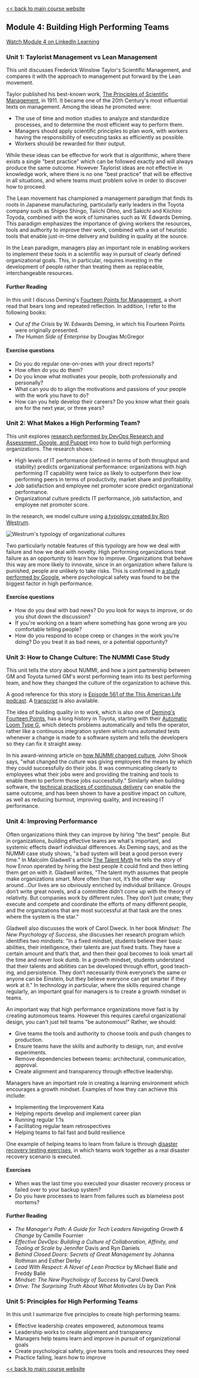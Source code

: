 [<< back to main course website](index.html)

## Module 4: Building High Performing Teams

[Watch Module 4 on LinkedIn Learning](https://www.linkedin.com/learning/lean-technology-strategy-building-high-performing-teams)

### Unit 1: Taylorist Management vs Lean Management

This unit discusses Frederick Winslow Taylor's Scientific Management, and compares it with the approach to management put forward by the Lean movement.

Taylor published his best-known work, [The Principles of Scientific Management](https://www.gutenberg.org/ebooks/6435), in 1911. It became one of the 20th Century's most influential texts on management. Among the ideas he promoted were:

* The use of time and motion studies to analyze and standardize processes, and to determine the most efficient way to perform them.
* Managers should apply scientific principles to plan work, with workers having the responsibility of executing tasks as efficiently as possible.
* Workers should be rewarded for their output.

While these ideas can be effective for work that is _algorithmic_, where there exists a single "best practice" which can be followed exactly and will always produce the same outcome. However Taylorist ideas are not effective in knowledge work, where there is no one "best practice" that will be effective in all situations, and where teams must problem solve in order to discover how to proceed.

The Lean movement has championed a management paradigm that finds its roots in Japanese manufacturing, particularly early leaders in the Toyota company such as Shigeo Shingo, Taiichi Ohno, and Sakichi and Kiichiro Toyoda, combined with the work of luminaries such as W. Edwards Deming. This paradigm emphasizes the importance of giving workers the resources, tools and authority to improve their work, combined with a set of heuristic tools that enable just-in-time delivery and building in quality at the source.

In the Lean paradigm, managers play an important role in enabling workers to implement these tools in a scientific way in pursuit of clearly defined organizational goals. This, in particular, requires investing in the development of people rather than treating them as replaceable, interchangeable resources.

#### Further Reading

In this unit I discuss Deming's [Fourteen Points for Management](https://blog.deming.org/2013/04/demings-14-points-for-management/), a short read that bears long and repeated reflection. In addition, I refer to the following books:

* _Out of the Crisis_ by W. Edwards Deming, in which his Fourteen Points were originally presented.
* _The Human Side of Enterprise_ by Douglas McGregor

#### Exercise questions

* Do you do regular one-on-ones with your direct reports?
* How often do you do them?
* Do you know what motivates your people, both professionally and personally?
* What can you do to align the motivations and passions of your people with the work you have to do?
* How can you help develop their careers? Do you know what their goals are for the next year, or three years?

### Unit 2: What Makes a High Performing Team?

This unit explores [research performed by DevOps Research and Assessment, Google, and Puppet](https://www.devops-research.com/research.html) into how to build high performing organizations. The research shows:

* High levels of IT performance (defined in terms of both throughput and stability) predicts organizational performance: organizations with high performing IT capability were twice as likely to outperform their low performing peers in terms of productivity, market share and profitability.
* Job satisfaction and employee net promoter score predict organizational performance.
* Organizational culture predicts IT performance, job satisfaction, and employee net promoter score.

In the research, we model culture using [a typology created by Ron Westrum](http://bmj.co/1BRGh5q).

![Westrum's typology of organizational cultures](assets/images/module4_unit2_westrum.png)

Two particularly notable features of this typology are how we deal with failure and how we deal with novelty. High performing organizations treat failure as an opportunity to learn how to improve. Organizations that behave this way are more likely to innovate, since in an organization where failure is punished, people are unlikely to take risks. This is confirmed in [a study performed by Google](https://rework.withgoogle.com/blog/five-keys-to-a-successful-google-team/), where psychological safety was found to be the biggest factor in high performance.

#### Exercise questions

* How do you deal with bad news? Do you look for ways to improve, or do you shut down the discussion?
* If you're working on a team where something has gone wrong are you comfortable telling people?
* How do you respond to scope creep or changes in the work you're doing? Do you treat it as bad news, or a potential opportunity?

### Unit 3: How to Change Culture: The NUMMI Case Study

This unit tells the story about NUMMI, and how a joint partnership between GM and Toyota turned GM's worst performing team into its best performing team, and how they changed the culture of the organization to achieve this.

A good reference for this story is [Episode 561 of the This American Life podcast](https://www.thisamericanlife.org/radio-archives/episode/561/nummi-2015). A [transcript](https://www.thisamericanlife.org/radio-archives/episode/561/transcript) is also available.

The idea of building quality in to work, which is also one of [Deming's Fourteen Points](https://blog.deming.org/2013/04/demings-14-points-for-management/), has a long history in Toyota, starting with their [Automatic Loom Type G](http://www.toyota-global.com/company/vision_philosophy/toyota_production_system/jidoka.html), which detects problems automatically and tells the operator, rather like a continuous integration system which runs automated tests whenever a change is made to a software system and tells the developers so they can fix it straight away.

In his award-winning article on [how NUMMI changed culture](http://sloanreview.mit.edu/article/how-to-change-a-culture-lessons-from-nummi/), John Shook says, "what changed the culture was giving employees the means by which they could successfully do their jobs. It was communicating clearly to employees what their jobs were and providing the training and tools to enable them to perform those jobs successfully." Similarly when building software, the [technical practices of continuous delivery](https://continuousdelivery.com/) can enable the same outcome, and has been shown to have a positive impact on culture, as well as reducing burnout, improving quality, and increasing IT performance.

### Unit 4: Improving Performance

Often organizations think they can improve by hiring "the best" people. But in organizations, building effective teams are what's important, and systemic effects dwarf individual differences. As Deming says, and as the NUMMI case study shows, "a bad system will beat a good person every time." In Malcolm Gladwell's article [The Talent Myth](https://www.newyorker.com/magazine/2002/07/22/the-talent-myth) he tells the story of how Enron operated by hiring the best people it could find and then letting them get on with it. Gladwell writes, "The talent myth assumes that people make organizations smart. More often than not, it’s the other way around...Our lives are so obviously enriched by individual brilliance. Groups don’t write great novels, and a committee didn’t come up with the theory of relativity. But companies work by different rules. They don’t just create; they execute and compete and coordinate the efforts of many different people, and the organizations that are most successful at that task are the ones where the system is the star."

Gladwell also discusses the work of Carol Dweck. In her book _Mindset: The New Psychology of Success_, she discusses her research program which identifies two mindsets: "In a fixed mindset, students believe their basic abilities, their intelligence, their talents are just fixed traits. They have a certain amount and that’s that, and then their goal becomes to look smart all the time and never look dumb. In a growth mindset, students understand that their talents and abilities can be developed through effort, good teach- ing, and persistence. They don’t necessarily think everyone’s the same or anyone can be Einstein, but they believe everyone can get smarter if they work at it." In technology in particular, where the skills required change regularly, an important goal for managers is to create a growth mindset in teams.

An important way that high performance organizations move fast is by creating autonomous teams. However this requires careful organizational design, you can't just tell teams "be autonomous!" Rather, we should:

* Give teams the tools and authority to choose tools and push changes to production.
* Ensure teams have the skills and authority to design, run, and evolve experiments.
* Remove dependencies between teams: architectural, communication, approval.
* Create alignment and transparency through effective leadership.

Managers have an important role in creating a learning environment which encourages a growth mindset. Examples of how they can achieve this include:

* Implementing the Improvement Kata
* Helping reports develop and implement career plan
* Running regular 1:1s
* Facilitating regular team retrospectives
* Helping teams to fail fast and build resilience

One example of helping teams to learn from failure is through [disaster recovery testing exercises](http://queue.acm.org/detail.cfm?id=2371297), in which teams work together as a real disaster recovery scenario is executed.

#### Exercises

* When was the last time you executed your disaster recovery process or failed over to your backup system?
* Do you have processes to learn from failures such as blameless post mortems?

#### Further Reading

* _The Manager's Path: A Guide for Tech Leaders Navigating Growth & Change_ by Camille Fournier
* _Effective DevOps: Building a Culture of Collaboration, Affinity, and Tooling at Scale_ by Jennifer Davis and Ryn Daniels
* _Behind Closed Doors: Secrets of Great Management_ by Johanna Rothman and Esther Derby
* _Lead With Respect: A Novel of Lean Practice_ by Michael Ballé and Freddy Ballé
* _Mindset: The New Psychology of Success_ by Carol Dweck
* _Drive: The Surprising Truth About What Motivates Us_ by Dan Pink

### Unit 5: Principles for High Performing Teams

In this unit I summarize five principles to create high performing teams:

* Effective leadership creates empowered, autonomous teams
* Leadership works to create alignment and transparency
* Managers help teams learn and improve in pursuit of organizational goals
* Create psychological safety, give teams tools and resources they need
* Practice failing, learn how to improve

[<< back to main course website](index.html)
